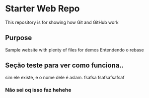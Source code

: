 # Starter Web Repo

This repository is for showing how Git and GitHub work

## Purpose

Sample website with plenty of files for demos
Entendendo o rebase

## Seção teste para ver como funciona..

sim ele existe, e o nome dele é aslam. fsafsa fsafsafsafsaf

### Não sei oq isso faz hehehe